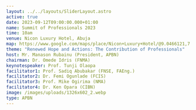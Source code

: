 ```yaml
---
layout: ../../layouts/SliderLayout.astro
active: true
date: 2023-09-12T09:00:00.000+01:00
name: Summit of Professionals 2023
time: 10am
venue: Nicon Luxury Hotel, Abuja
map: https://www.google.com/maps/place/Nicon+Luxury+Hotel/@9.0466121,7.4915338,17z/data=!3m1!4b1!4m10!3m9!1s0x104e0b691b85753f:0xec0f262a5be0fac7!5m3!1s2023-08-27!4m1!1i2!8m2!3d9.0466068!4d7.4941034!16s%2Fg%2F11sg_wtdzq?entry=ttu
theme: "Renewed Hope and Actions: The Contribution of Professionals"
host: Mr. Manason Rubainu (President, APBN)
chairman: Dr. Omede Idris (FNMA)
keynotespeaker: Prof. Tunji Olaopa
facilitator1: Prof. Sadiq Abubakar (FNSE, FAEng.)
facilitator2: Dr. Femi Ogunlade (FCIS)
facilitator3: Prof. Mike Ogirima (NMA)
facilitator4: Dr. Ken Opara (CIBN)
image: /images/uploads/1326x602_2.webp
type: APBN
---
```

